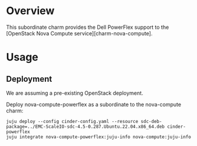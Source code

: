 # Overview

This subordinate charm provides the Dell PowerFlex support to the
[OpenStack Nova Compute service][charm-nova-compute].

# Usage

## Deployment

We are assuming a pre-existing OpenStack deployment.

Deploy nova-compute-powerflex as a subordinate to the nova-compute charm:

    juju deploy --config cinder-config.yaml --resource sdc-deb-package=../EMC-ScaleIO-sdc-4.5-0.287.Ubuntu.22.04.x86_64.deb cinder-powerflex
    juju integrate nova-compute-powerflex:juju-info nova-compute:juju-info
